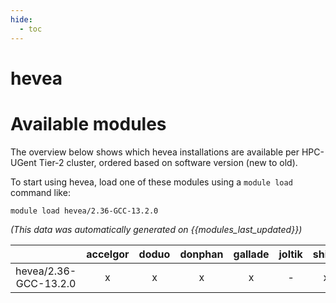 ```yaml
---
hide:
  - toc
---
```


hevea
=====

# Available modules


The overview below shows which hevea installations are available per HPC-UGent Tier-2 cluster, ordered based on software version (new to old).

To start using hevea, load one of these modules using a `module load` command like:

```shell
module load hevea/2.36-GCC-13.2.0
```

*(This data was automatically generated on {{modules_last_updated}})*  

| |accelgor|doduo|donphan|gallade|joltik|shinx|skitty|
| :---: | :---: | :---: | :---: | :---: | :---: | :---: | :---: |
|hevea/2.36-GCC-13.2.0|x|x|x|x|-|x|x|

